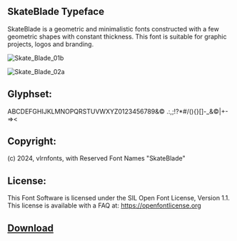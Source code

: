 ## SkateBlade Typeface

SkateBlade is a geometric and minimalistic fonts constructed with a few geometric shapes with constant thickness. This font is suitable for graphic projects, logos and branding.

![Skate_Blade_01b](https://github.com/vlrnfonts/fonts/assets/160312338/c82f8229-18d1-4314-b10b-a76b06365a0f)


![Skate_Blade_02a](https://github.com/vlrnfonts/fonts/assets/160312338/9027d555-b74f-4e73-97a4-0e552ac5e210)

## Glyphset:
ABCDEFGHIJKLMNOPQRSTUVWXYZ0123456789&© .:,;!?*#/\(){}[]-_&©|+-=><

## Copyright:
(c) 2024, vlrnfonts, with Reserved Font Names "SkateBlade"

## License:
This Font Software is licensed under the SIL Open Font License, Version 1.1. This license is available with a FAQ at:
https://openfontlicense.org

## [Download](https://github.com/vlrnfonts/fonts/blob/main/skateblade/SkateBlade-Regular.otf)
